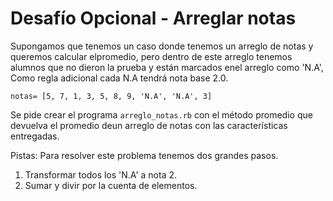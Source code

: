 # Desafío Opcional - Arreglar notas

Supongamos que  tenemos un  caso  donde tenemos un  arreglo de  notas y  queremos calcular elpromedio, pero dentro de este arreglo tenemos alumnos que no dieron la prueba y están marcados enel arreglo como 'N.A', Como regla adicional cada N.A tendrá nota base 2.0.
```
notas= [5, 7, 1, 3, 5, 8, 9, 'N.A', 'N.A', 3]
```

Se pide crear el programa `arreglo_notas.rb` con el método promedio que devuelva el promedio deun arreglo de notas con las características entregadas.

Pistas: Para resolver este problema tenemos dos grandes pasos.

1. Transformar todos los 'N.A' a nota 2.
2. Sumar y divir por la cuenta de elementos.
